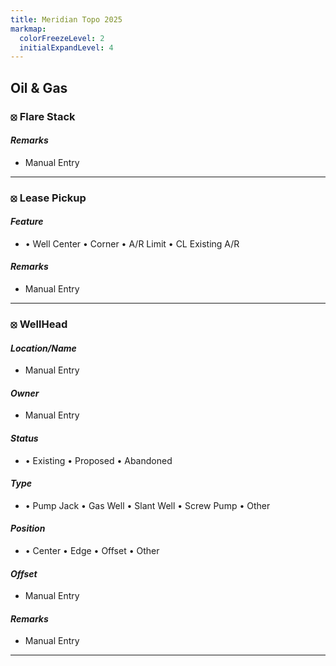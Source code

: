 ```yaml
---
title: Meridian Topo 2025
markmap:
  colorFreezeLevel: 2
  initialExpandLevel: 4
---
```

## <b>Oil & Gas</b>

### <b>⦻ Flare Stack</b>

#### <i>Remarks</i>
* Manual Entry
---
### <b>⦻ Lease Pickup</b>

#### <i>Feature</i>
* &#8226; Well Center
    &#8226; Corner
    &#8226; A/R Limit
    &#8226; CL Existing A/R

#### <i>Remarks</i>
* Manual Entry
---
### <b>⦻ WellHead</b>

#### <i>Location/Name</i>
* Manual Entry

#### <i>Owner</i>
* Manual Entry

#### <i>Status</i>
* &#8226; Existing
    &#8226; Proposed
    &#8226; Abandoned

#### <i>Type</i>
* &#8226; Pump Jack
    &#8226; Gas Well
    &#8226; Slant Well
    &#8226; Screw Pump
    &#8226; Other

#### <i>Position</i>
* &#8226; Center
    &#8226; Edge
    &#8226; Offset
    &#8226; Other

#### <i>Offset</i>
* Manual Entry

#### <i>Remarks</i>
* Manual Entry
---
